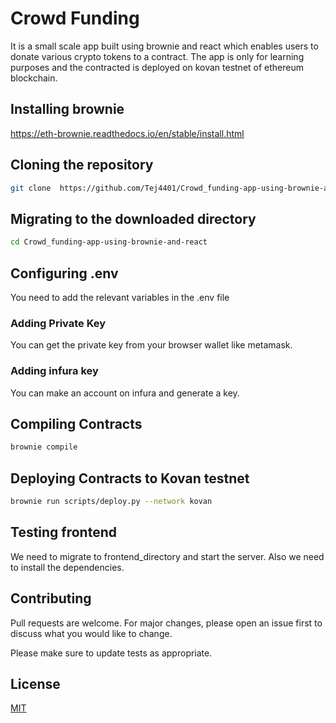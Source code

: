 # Crowd Funding

It is a small scale app built using brownie and react which enables users to donate various crypto tokens to a contract. 
The app is only for learning purposes and the contracted is deployed on kovan testnet of ethereum blockchain.

## Installing brownie
https://eth-brownie.readthedocs.io/en/stable/install.html

## Cloning the repository

```bash
git clone  https://github.com/Tej4401/Crowd_funding-app-using-brownie-and-react.git
```

## Migrating to the downloaded directory

```bash
cd Crowd_funding-app-using-brownie-and-react
```

## Configuring .env
You need to add the relevant variables in the .env file

### Adding Private Key
You can get the private key from your browser wallet like metamask.

### Adding infura key
You can make an account on infura and generate a key.

## Compiling Contracts

```bash
brownie compile
```

## Deploying Contracts to Kovan testnet

```bash
brownie run scripts/deploy.py --network kovan
```

## Testing frontend
We need to migrate to frontend_directory and start the server.
Also we need to install the dependencies.


## Contributing
Pull requests are welcome. For major changes, please open an issue first to discuss what you would like to change.

Please make sure to update tests as appropriate.

## License
[MIT](https://choosealicense.com/licenses/mit/)

